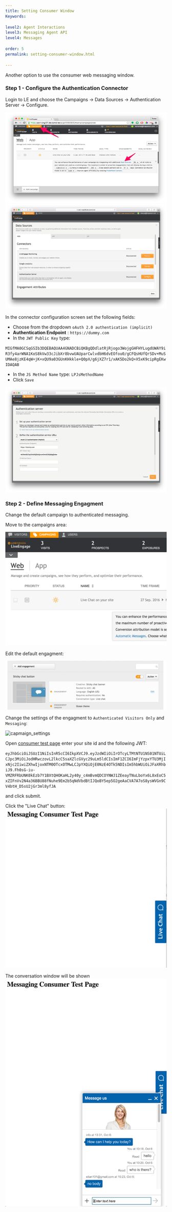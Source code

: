 ```yaml
---
title: Setting Consumer Window
Keywords:

level2: Agent Interactions
level3: Messaging Agent API
level4: Messages

order: 5
permalink: setting-consumer-window.html

---
```


Another option to use the consumer web messaging window.

### Step 1 - Configure the Authentication Connector
Login to LE and choose the Campaigns -> Data Sources -> Authentication Server -> Configure.

![campaigns](img/campaigns.png)
![datasources](img/datasources.png)

In the connector configuration screen set the following fields:

* Choose from the dropdown ``oAuth 2.0 authentication (implicit)``
* **Authentication Endpoint** : ``https://dummy.com``
* In the ``JWT Public Key`` type: 

`MIGfMA0GCSqGSIb3DQEBAQUAA4GNADCBiQKBgQDdlatRjRjogo3WojgGHFHYLugdUWAY9iR3fy4arWNA1KoS8kVw33cJibXr8bvwUAUparCwlvdbH6dvEOfou0/gCFQsHUfQrSDv+MuSUMAe8jzKE4qW+jK+xQU9a03GUnKHkkle+Q0pX/g6jXZ7r1/xAK5Do2kQ+X5xK9cipRgEKwIDAQAB`

* In the ``JS Method Name`` type: ``LPJsMethodName``
* Click ``Save``

![connector](img/connector.png)

### Step 2 - Define Messaging Engagment

Change the default campaign to authenticated messaging.

Move to the campaigns area:

![agent_campaign](img/agent_campaign.png)

Edit the default engagment:

![edit_campaign](img/edit_campaign.png)

Change the settings of the engagment to ``Authenticated Visitors Only`` and ``Messaging``:

![capmaign_settings](img/campaign_settings.png)

Open [consumer test page](assets/html/sitechoose.html)
enter your site id and the following JWT:


`eyJhbGciOiJSUzI1NiIsInR5cCI6IkpXVCJ9.eyJzdWIiOiIrOTcyLTMtNTU1NS01NTUiLCJpc3MiOiJodHRwczovL2lkcC5saXZlcGVyc29uLm5ldCIsImF1ZCI6ImFjYzpxYTU3MjIxNjc2IiwiZXhwIjoxNTM0OTcxOTMwLCJpYXQiOjE0NzE4OTk5NDIsIm5hbWUiOiJFaXRhbiJ9.Fh0sG-iu-VMZRFRbUNK0kEzb7Y1BXtQHOKaHL2y40y_c4mBvmQDCOYNWJ1ZEeayTNuLboYx6L8xEoC5xZIFnVv2N4a36BBU88fNuhe9Em2b5qNdVbdBtIJQoBY5ep5O2geAaCVA7A7oS8ysWVGn9CV4btH_D5sU2jGr3ml8yfJA`

and click submit.

Click the "Live Chat" button:
![consumer-page](img/consumer_page.png)

The conversation window will be shown
![capmaign_settings](img/consumer_window.png)


